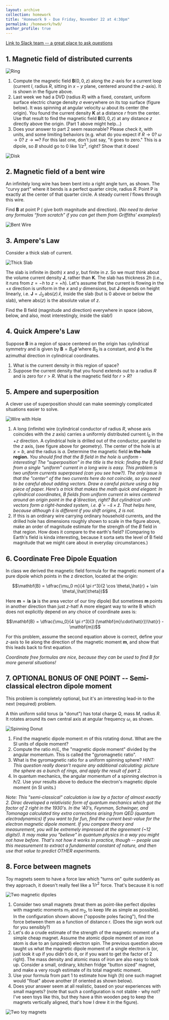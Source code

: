 ```yaml
---
layout: archive
collection: homework
title: "Homework 9 - Due Friday, November 22 at 4:30pm"
permalink: /homework/hw9/
author_profile: true
---
```

[Link to Slack team -- a great place to ask questions](https://ph410f19.slack.com)


## 1. Magnetic field of distributed currents

![Ring](../../images/hw9-ring.png)

1. Compute the magnetic field $\mathbf{B}(0,0,z)$ along the $z$-axis for a current loop (current $I$, radius $R$, sitting in $x-y$ plane, centered around the $z$-axis). It is shown in the figure above.
2. Last week we had a DVD (radius $R$) with a fixed, constant, uniform surface electric charge density $\sigma$ everywhere on its top surface (figure below). It was spinning at angular velocity $\omega$ about its center (the origin).  You found the current density $\mathbf{K}$ at a distance $r$ from the center. Use that result to find the magnetic field $\mathbf{B}(0,0,z)$ at any distance $z$ directly above the origin.  (Part 1 above might help...)
3. Does your answer to part 2 seem reasonable? Please check it, with units, and some limiting behaviors (e.g. what do you expect if $R \rightarrow 0$? $\omega \rightarrow 0$?  $z\rightarrow \infty$? For this last one, don't just say, "it goes to zero." This is a dipole, so $B$ should go to 0 like $1/z^3$, right? Show that it does!

![Disk](../../images/hw9-disk.png)


## 2. Magnetic field of a bent wire

An infinitely long wire has been bent into a right angle turn, as shown.  The "curvy part" where it bends is a perfect quarter circle, radius $R$.  Point P is exactly at the center of that quarter circle. A steady current $I$ flows through this wire.

Find $\mathbf{B}$ at point P ( give both magnitude and direction). (*No need to derive any formulas “from scratch” if you can get them from Griffiths’ examples!*)

![Bent Wire](../../images/hw9-bent_wire.png)

## 3. Ampere's Law

Consider a thick slab of current.

![Thick Slab](../../images/hw9-thick_slab.png)

The slab is infinite in (both) $x$ and $y$, but finite in $z$. So we must think about the volume current density $\mathbf{J}$, rather than $\mathbf{K}$. The slab has thickness $2h$ (i.e., it runs from $z=-h$ to $z=+h$). Let's assume that the current is flowing in the $+x$ direction is uniform in the $x$ and $y$ dimensions, but $\mathbf{J}$ depends on height linearly, i.e. $\mathbf{J} = J_0\,\mathrm{abs}(z)\,\hat{x}$, inside the slab (but is 0 above or below the slab), where $\mathrm{abs}(z)$ is the absolute value of $z$.

Find the B field (magnitude and direction) everywhere in space (above, below, and also, most interestingly, inside the slab!)

## 4. Quick Ampere's Law

Suppose $\mathbf{B}$ in a region of space centered on the origin has cylindrical symmetry and is given by $\mathbf{B} = B_0\hat{\phi}$ where $B_0$ is a constant, and $\hat{\phi}$ is the azimuthal direction in cylindrical coordinates.

1. What is the current density in this region of space?
2. Suppose the current density that you found extends out to a radius $R$ and is zero for $r > R$.  What is the magnetic field for $r > R$?

## 5. Ampere and superposition
A clever use of superposition should can make seemingly complicated situations easier to solve.

![Wire with Hole](../../images/hw9-wire_w_hole.png)


1. A long (infinite) wire (cylindrical conductor of radius $R$, whose axis coincides with the $z$ axis) carries a uniformly distributed current $I_0$ in the $+z$ direction. A cylindrical hole is drilled out of the conductor, parallel to the $z$ axis, (see figure above for geometry). The center of the hole is at $x = b$, and the radius is $a$.  Determine the magnetic field **in the hole region.** *You should find that the B field in the hole is uniform - interesting! The "superposition" in the title is the trick: finding the B field from a single "uniform" current in a long wire is easy. This problem is two uniform currents superposed (can you see how?). The only issue is that the "center" of the two currents here do not coincide, so you need to be careful about adding vectors. Draw a careful picture using a big piece of paper. Here’s a  trick that makes the math quick and elegant: In cylindrical coordinates, B fields from uniform current in wires centered around an origin point in the $\hat{\phi}$ direction, right?  But cylindrical unit-vectors form a right-handed system, i.e. $\hat{\phi}=-\hat{s}\times\hat{z}$. That helps here, because although $\hat{s}$ is different if you shift origins, $\hat{z}$ is not.*
2. If this is an ordinary wire carrying ordinary household currents, and the drilled hole has dimensions roughly shown to scale in the figure above, make an order of magnitude estimate for the strength of the $B$ field in that region. How does it compare to the earth's field?  (Comparing to Earth's field is kinda interesting, because it sorta sets the level of B field magnitude that we might care about in everyday circumstances.)




## 6. Coordinate Free Dipole Equation

In class we derived the magnetic field formula for the magnetic moment of a pure dipole which points in the z direction, located at the origin:

$$\mathbf{B} = \dfrac{\mu_0 m}{4 \pi r^3}(2 \cos \theta\,\hat{r} + \sin \theta\,\hat{\theta})$$

Here $\mathbf{m}=I\mathbf{a}$ ($\mathbf{a}$ is the area vector of our tiny dipole) But sometimes $\mathbf{m}$ points in another direction than just $z$-hat! A more elegant way to write B which does not explicitly depend on any choice of coordinate axes is:

$$\mathbf{B} = \dfrac{\mu_0}{4 \pi r^3}(3 (\mathbf{m}\cdot\hat{r})\hat{r} - \mathbf{m})$$

For this problem, assume the second equation above is correct, define your $z$-axis to lie along the direction of the magnetic moment $\mathbf{m}$, and show that this leads back to first equation.

*Coordinate free formulas are nice, because they can be used to find B for more general situations!*


## 7. OPTIONAL BONUS OF ONE POINT -- Semi-classical electron dipole moment

This problem is completely optional, but it's an interesting lead-in to the next (required) problem.

A thin uniform solid torus (a "donut") has total charge $Q$, mass $M$, radius $R$. It rotates around its own central axis at angular frequency $\omega$, as shown.

![Spinning Donut](../../images/hw9-spinning_donut.png)


1. Find the magnetic dipole moment $m$ of this rotating donut. What are the SI units of dipole moment?
2. Compute the ratio $m/L$, the "magnetic dipole moment" divided by the angular momentum. This is called the "gyromagnetic ratio".
3. What is the gyromagnetic ratio for a uniform spinning sphere? *HINT: This question really doesn't require any additional calculating: picture the sphere as a bunch of rings, and apply the result of part 2.*
4. In quantum mechanics, the angular momentum of a spinning electron is $\hbar/2$. Use your results above to deduce the electron's magnetic dipole moment (in SI units.)

*Note: This "semi-classical" calculation is low by a factor of almost exactly 2. Dirac developed a relativistic form of quantum mechanics which got the factor of 2 right in the 1930's. In the '40's,  Feynman, Schwinger, and Tomonaga calculated tiny extra corrections arising from QED (quantum electrodynamics) If you want to for fun, find the current best-value for the electron magnetic dipole moment. If you compare theory and measurement, you will be extremely impressed at the agreement (~12 digits!).  It may make you "believe" in quantum physics in a way you might not have before. That's not how it works in practice, though -- people use this measurement to extract a fundamental constant of nature, and then use that value to predict OTHER experiments.*

## 8. Force between magnets

Toy magnets seem to have a force law which "turns on" quite suddenly as they approach, it doesn't really feel like a $1/r^2$ force. That's because it is not!

![Two magnetic dipoles](../../images/hw9-two_mag_dipoles.png)

1. Consider two small magnets (treat them as point-like perfect dipoles with magnetic moments $m_1$ and $m_2$, to keep life as simple as possible). In the configuration shown above ("opposite poles facing"), find the force between them as a function of distance r.  (Does the sign work out for you sensibly?)
2. Let's do a crude estimate of the strength of the magnetic moment of a simple cheap magnet.  Assume the atomic dipole moment of an iron atom is due to an (unpaired) electron spin. The previous question above taught us what the magnetic dipole moment of a single electron is (or, just look it up if you didn't do it, or if you want to get the factor of 2 right). The mass density and atomic mass of iron are also easy to look up. Consider a small, ordinary, kitchen fridge "button sized" magnet, and make a very rough estimate of its total magnetic moment.
3. Use your formula from part 1 to estimate how high ($h$) one such magnet would "float" above another (if oriented as shown below).
4. Does your answer seem at all realistic, based on your experiences with small magnets? (note that such a configuration is not stable - why not? I've seen toys like this, but they have a thin wooden peg to keep the magnets vertically aligned, that's how I drew it in the figure).

![Two toy magnets](./images/hw11/two_magnets.png)
